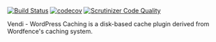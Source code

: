 [![Build Status](https://travis-ci.org/vendi-advertising/vendi-wordpress-caching.svg?branch=master)](https://travis-ci.org/vendi-advertising/vendi-wordpress-caching)
[![codecov](https://codecov.io/gh/vendi-advertising/vendi-wordpress-caching/branch/master/graph/badge.svg)](https://codecov.io/gh/vendi-advertising/vendi-wordpress-caching)
[![Scrutinizer Code Quality](https://scrutinizer-ci.com/g/vendi-advertising/vendi-wordpress-caching/badges/quality-score.png?b=master)](https://scrutinizer-ci.com/g/vendi-advertising/vendi-wordpress-caching/?branch=master)

Vendi - WordPress Caching is a disk-based cache plugin derived from Wordfence's caching system.
